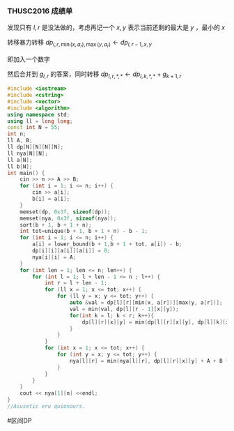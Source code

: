 ### THUSC2016 成绩单

发现只有 $l,r$ 是没法做的，考虑再记一个 $x,y$ 表示当前还剩的最大是 $y$ ，最小的 $x$ 

转移暴力转移 $dp_{l,r,\min(x,a_r),\max(y,a_r)} \gets dp_{l,r-1,x,y}$ 

即加入一个数字

然后合并到 $g_{l,r}$ 的答案，同时转移 $dp_{l,r,*,*} \gets dp_{l,k,*,*}+g_{k+1,r}$

```cpp
#include <iostream>
#include <cstring>
#include <vector>
#include <algorithm>
using namespace std;
using ll = long long;
const int N = 55;
int n;
ll A, B;
ll dp[N][N][N][N];
ll nya[N][N];
ll a[N];
ll b[N];
int main() {
	cin >> n >> A >> B;
	for (int i = 1; i <= n; i++) {
		cin >> a[i];
		b[i] = a[i];
	}
	memset(dp, 0x3f, sizeof(dp));
	memset(nya, 0x3f, sizeof(nya));
	sort(b + 1, b + 1 + n);
	int tot=unique(b + 1, b + 1 + n) - b - 1;
	for (int i = 1; i <= n; i++) {
		a[i] = lower_bound(b + 1,b + 1 + tot, a[i]) - b;
		dp[i][i][a[i]][a[i]] = 0;
		nya[i][i] = A;
	}
	for (int len = 1; len <= n; len++) {
		for (int l = 1; l + len - 1 <= n ; l++) {
			int r = l + len - 1;
			for (ll x = 1; x <= tot; x++) {
				for (ll y = x; y <= tot; y++) {
					auto &val = dp[l][r][min(x, a[r])][max(y, a[r])];
					val = min(val, dp[l][r - 1][x][y]);
					for(int k = l; k < r; k++){
						dp[l][r][x][y] = min(dp[l][r][x][y], dp[l][k][x][y] + nya[k + 1][r]);
					}
				}
			}
			for (int x = 1; x <= tot; x++) {
				for (int y = x; y <= tot; y++) {
					nya[l][r] = min(nya[l][r], dp[l][r][x][y] + A + B * (b[y] - b[x]) * (b[y] - b[x]));
				}
			}
		}
	}
	cout << nya[1][n] <<endl;
}
//Asusetic eru quionours.

```

#区间DP